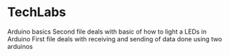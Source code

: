 # TechLabs
Arduino basics
Second file deals with basic of how to light a LEDs in Arduino
First file deals with receiving and sending of data done using two arduinos
